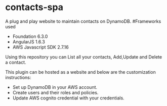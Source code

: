 # contacts-spa
A plug and play website to maintain contacts on DynamoDB.
#Frameworks used
- Foundation 6.3.0
- AngularJS 1.6.3
- AWS Javascript SDK 2.7.16

Using this repository you can List all your contacts, Add,Update and Delete a contact.

This plugin can be hosted as a website and below are the customization instructions:
- Set up DynamoDB in your AWS account.
- Create users and their roles and policies.
- Update AWS cognito credential with your credentials.